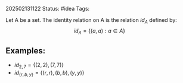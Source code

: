 202502131122
Status: #idea
Tags:

Let A be a set. The identity relation on A is the relation $id_{A}$ defined by:
$$
id_{A} = \{ (a,a):a \in A \}
$$
## Examples:
- $id_{2,7} = \{ (2,2),(7,7) \}$
- $id_{\{ r,b,y \}} = \{ (r,r),(b,b),(y,y) \}$ 